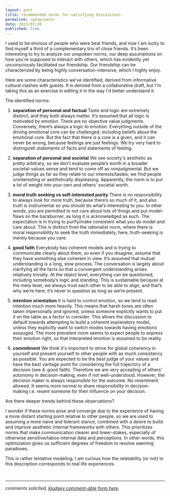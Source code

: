 ```yaml
---
layout: post
title: recommended norms for satisfying discussions
permalink: /poop/water
date: 2023/07/20
published: true
---
```


I used to be envious of people who were best friends, and now I am lucky to find myself a third of a complementary trio of close friends. It’s been interesting to try to analyze our unspoken norms, our deep assumptions on how you're supposed to interact with others, which has evidently yet unconsciously facilitated our friendship. Our friendship can be characterized by being highly conversation-intensive, which I highly enjoy. 

Here are some characteristics we've identified, derived from informative cultural clashes with guests. It is derived from a collaborative draft, but I'm taking this as an exercise in editing it in the way I'd better understand it. 

The identified norms:

1. **separation of personal and factual**
Taste and logic are extremely distinct, and they both always matter. It’s assumed that all logic is motivated by emotion. There are no objective value judgments. Conversely, there’s always a logic to emotion. Everything outside of the driving emotional core can be challenged, including beliefs about the emotional core. But the fact that there is a core is a given, and it can never be wrong, because feelings are just feelings. We try very hard to distinguish statements of facts and statements of feeling.

2. **separation of personal and societal**
We see society's aesthetic as pretty arbitrary, so we don’t evaluate people’s worth in a broader societal-values sense and tend to come off as nonjudgmental. But we judge things as far as they relate to our interests/tastes; we find people uninteresting or aesthetically displeasing. Apparently, the norm is to put a lot of weight into your own and others' societal worth. 

3. **moral truth seeking vs self-interested purity**
There is no responsibility to always look for more truth, because there’s so much of it, and also truth is instrumental so you should do what’s interesting to you. In other words, you are permitted to not care about lots of things and put model-flaws on the backburner, as long it is acknowledged as such. The expectation is in trying to purify/make consistent what you _do_ model and care about. This is distinct from the rationalist norm, where there is moral responsibility to seek the truth immediately; here, truth-seeking is merely because you care. 

4. **good faith**
Everybody has coherent models and is trying to communicate clearly about them, so even if you disagree, assume that they have something else coherent in view. It’s assumed that mutual understanding is a long, slow process. The conversation is largely about clarifying all the facts so that a convergent understanding arises relatively trivially. At the object level, everything can be questioned, including somebody’s logic and standing. This is sustainable because at the meta level, we always trust each other to be able to align, and that’s why we’re here; it’s never in question as long as we’re present.

5. **intention orientation**
It is hard to control emotion, so we tend to read intention much more heavily. This means that harsh tones are often taken impersonally and ignored, unless someone explicitly wants to put it on the table as a factor to consider. This allows the discussion to default towards attempting to build a coherent explanatory model, unless they explicitly want to switch modes towards having emotions assauged. The more prevalent norm seems to expect people to express their emotion right, so that interpreted emotion is assumed to be reality.

6. **commitment**
We think it's important to strive for global coherency in yourself and present yourself to other people with as much consistency as possible. You are expected to be the best judge of your values and have the best vantage point for considering the full trajectory of a decision (see 4. good faith). Therefore we are very accepting of others' autonomy in decision-making, even if not well-understood. However, the decision maker is always responsible for the outcome. No resentment allowed. It seems more normal to share responsibility in decision-making i.e. resent someone for their influence on your decision. 


Are there deeper trends behind these observations? 

I wonder if these norms arise and converge due to the experience of having a more distant starting point relative to other people, so we are used to assuming a more naive and tolerant stance, combined with a desire to build and improve aesthetic internal frameworks with others. This prioritizes norms that make communication clearer and lower-stakes, especially of otherwise sensitive/taboo internal data and perceptions. In other words, this optimization gives us sufficient degrees of freedom to resolve seeming paradoxes. 

This is rather tentative modeling; I am curious how the relatability (or not) to this description corresponds to real life experiences.

&nbsp;
&nbsp;
&nbsp;

---

_comments solicited, [kludgey comment-able form here](https://docs.google.com/document/d/1jF0s0IVLF338Uvgy1RKo4P8roP7ESnwwJGbsBUhwcGQ/edit?usp=sharing)._
